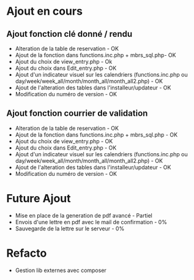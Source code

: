# Ajout en cours
## Ajout fonction clé donné / rendu
* Alteration de la table de reservation - OK
* Ajout de la fonction dans functions.inc.php + mbrs_sql.php- OK
* Ajout du choix de view_entry.php - Ok
* Ajout du choix dans Edit_entry.php - OK
* Ajout d'un indicateur visuel sur les calendriers (functions.inc.php ou day/week/week_all/month/month_all/month_all2.php) - OK
* Ajout de l'alteration des tables dans l'installeur/updateur - OK
* Modification du numéro de version - OK
## Ajout fonction courrier de validation
* Alteration de la table de reservation - OK
* Ajout de la fonction dans functions.inc.php + mbrs_sql.php - OK
* Ajout du choix de view_entry.php - OK
* Ajout du choix dans Edit_entry.php - OK
* Ajout d'un indicateur visuel sur les calendriers (functions.inc.php ou day/week/week_all/month/month_all/month_all2.php) - OK
* Ajout de l'alteration des tables dans l'installeur/updateur - OK
* Modification du numéro de version - OK


# Future Ajout
* Mise en place de la generation de pdf avancé - Partiel
* Envois d'une lettre en pdf avec le mail de confirmation - 0%
* Sauvegarde de la lettre sur le serveur - 0%

# Refacto 
* Gestion lib externes avec composer 